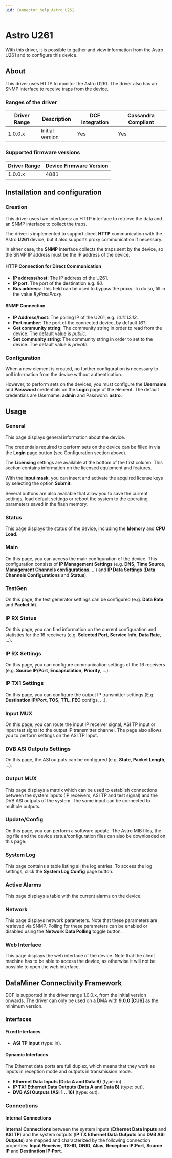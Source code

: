```yaml
---
uid: Connector_help_Astro_U261
---
```


# Astro U261

With this driver, it is possible to gather and view information from the Astro U261 and to configure this device.

## About

This driver uses HTTP to monitor the Astro U261. The driver also has an SNMP interface to receive traps from the device.

### Ranges of the driver

| **Driver Range** | **Description** | **DCF Integration** | **Cassandra Compliant** |
|------------------|-----------------|---------------------|-------------------------|
| 1.0.0.x          | Initial version | Yes                 | Yes                     |

### Supported firmware versions

| **Driver Range** | **Device Firmware Version** |
|------------------|-----------------------------|
| 1.0.0.x          | 4881                        |

## Installation and configuration

### Creation

This driver uses two interfaces: an HTTP interface to retrieve the data and an SNMP interface to collect the traps.

The driver is implemented to support direct **HTTP** communication with the Astro **U261** device, but it also supports proxy communication if necessary.

In either case, the **SNMP** interface collects the traps sent by the device, so the SNMP IP address must be the IP address of the device.

#### HTTP Connection for Direct Communication

- **IP address/host**: The IP address of the U261.
- **IP port**: The port of the destination e.g. *80*.
- **Bus address**: This field can be used to bypass the proxy. To do so, fill in the value *ByPassProxy*.

#### SNMP Connection

- **IP Address/host**: The polling IP of the U261, e.g. *10.11.12.13*.
- **Port number**: The port of the connected device, by default *161*.
- **Get community string**: The community string in order to read from the device. The default value is *public*.
- **Set community string**: The community string in order to set to the device. The default value is *private*.

### Configuration

When a new element is created, no further configuration is necessary to poll information from the device without authentication.

However, to perform sets on the devices, you must configure the **Username** and **Password** credentials on the **Login** page of the element. The default credentials are Username: **admin** and Password: **astro**.

## Usage

### General

This page displays general information about the device.

The credentials required to perform sets on the device can be filled in via the **Login** page button (see Configuration section above).

The **Licensing** settings are available at the bottom of the first column. This section contains information on the licensed equipment and features.

With the **input mask**, you can insert and activate the acquired license keys by selecting the option **Submit**.

Several buttons are also available that allow you to save the current settings, load default settings or reboot the system to the operating parameters saved in the flash memory.

### Status

This page displays the status of the device, including the **Memory** and **CPU Load**.

### Main

On this page, you can access the main configuration of the device. This configuration consists of **IP Management Settings** (e.g. **DNS**, **Time Source**, **Management Channels configurations**, ...) and **IP Data Settings** (**Data Channels Configurations** and **Status**).

### TestGen

On this page, the test generator settings can be configured (e.g. **Data Rate** and **Packet Id**).

### IP RX Status

On this page, you can find information on the current configuration and statistics for the 16 receivers (e.g. **Selected Port**, **Service Info**, **Data Rate**, ...).

### IP RX Settings

On this page, you can configure communication settings of the 16 receivers (e.g. **Source IP/Port**, **Encapsulation**, **Priority**, ...).

### IP TX1 Settings

On this page, you can configure the output IP transmitter settings (E.g. **Destination IP/Port**, **TOS**, **TTL**, **FEC** configs, ...).

### Input MUX

On this page, you can route the input IP receiver signal, ASI TP input or input test signal to the output IP transmitter channel. The page also allows you to perform settings on the ASI TP Input.

### DVB ASI Outputs Settings

On this page, the ASI outputs can be configured (e.g. **State**, **Packet Length**, ...).

### Output MUX

This page displays a matrix which can be used to establish connections between the system inputs (IP receivers, ASI TP and test signal) and the DVB ASI outputs of the system. The same input can be connected to multiple outputs.

### Update/Config

On this page, you can perform a software update. The Astro MIB files, the log file and the device status/configuration files can also be downloaded on this page.

### System Log

This page contains a table listing all the log entries. To access the log settings, click the **System Log Config** page button.

### Active Alarms

This page displays a table with the current alarms on the device.

### Network

This page displays network parameters. Note that these parameters are retrieved via SNMP. Polling for these parameters can be enabled or disabled using the **Network Data Polling** toggle button.

### Web Interface

This page displays the web interface of the device. Note that the client machine has to be able to access the device, as otherwise it will not be possible to open the web interface.

## DataMiner Connectivity Framework

DCF is supported in the driver range 1.0.0.x, from the initial version onwards. The driver can only be used on a DMA with **9.0.0 \[CU6\]** as the minimum version.

### Interfaces

#### Fixed Interfaces

- **ASI TP Input** (type: in).

#### Dynamic Interfaces

The Ethernet data ports are full duplex, which means that they work as inputs in reception mode and outputs in transmission mode.

- **Ethernet Data Inputs (Data A and Data B)** (type: in).
- **IP TX1 Ethernet Data Outputs (Data A and Data B)** (type: out).
- **DVB ASI Outputs (ASI 1 .. 16)** (type: out).

### Connections

#### Internal Connections

**Internal Connections** between the system inputs (**Ethernet Data Inputs** and **ASI TP**) and the system outputs (**IP TX Ethernet Data Outputs** and **DVB ASI Outputs**) are mapped and characterized by the following connection properties: **Input Receiver**, **TS-ID**, **ONID**, **Alias**, **Reception IP:Port**, **Source IP** and **Destination IP:Port**.
